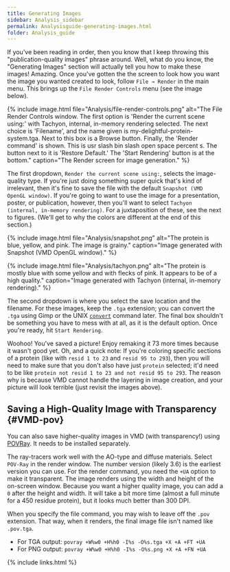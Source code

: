 ```yaml
---
title: Generating Images
sidebar: Analysis_sidebar
permalink: Analysisguide-generating-images.html
folder: Analysis_guide
---
```


<link rel="stylesheet" href="css/theme-purple.css">

If you've been reading in order, then you know that I keep throwing this
"publication-quality images" phrase around.
Well, what do you know, the "Generating Images" section will actually tell you
how to make these images! Amazing.
Once you've gotten the the screen to look how you want the image you wanted
created to look, follow <code>File &rarr; Render</code> in the main menu.
This brings up the `File Render Controls` menu (see the image below).

{% include image.html file="Analysis/file-render-controls.png"
alt="The File Render Controls window. The first option is 'Render the
current scene using:' with Tachyon, internal, in-memory rendering selected.
The next choice is 'Filename', and the name given is
my-delightful-protein-system.tga. Next to this box is a Browse button.
Finally, the 'Render command' is shown.
This is usr slash bin slash open space percent s.
The button next to it is 'Restore Default.'
The 'Start Rendering' button is at the bottom."
caption="The Render screen for image generation." %}

The first dropdown, `Render the current scene using:`, selects the
image-quality type.
If you're just doing something super quick that's kind of irrelevant, then it's
fine to save the file with the default `Snapshot (VMD OpenGL window)`.
If you're going to want to use the image for a presentation, poster, or
publication, however, then you'll want to select
`Tachyon (internal, in-memory rendering)`.
For a juxtaposition of these, see the next to figures.
(We'll get to why the colors are different at the end of this section.)

{% include image.html file="Analysis/snapshot.png"
alt="The protein is blue, yellow, and pink. The image is grainy."
caption="Image generated with Snapshot (VMD OpenGL window)." %}

{% include image.html file="Analysis/tachyon.png"
alt="The protein is mostly blue with some yellow and with flecks of pink.
It appears to be of a high quality."
caption="Image generated with Tachyon (internal, in-memory rendering)." %}

The second dropdown is where you select the save location and the filename.
For these images, keep the `.tga` extension; you can convert the `.tga` using
Gimp or the UNIX [`convert`](UNIXguide-convert.html) command later.
The final box shouldn't be something you have to mess with at all, as it is the
default option. Once you're ready, hit `Start Rendering`.

Woohoo! You've saved a picture! Enjoy remaking it 73 more times because
it wasn't good yet.
Oh, and a quick note: If you're coloring specific sections of a protein
(like with `resid 1 to 23` and `resid 95 to 293`), then you will need to make
sure that you don't also have just `protein` selected; it'd need to be like
`protein not resid 1 to 23 and not resid 95 to 293`.
The reason why is because VMD cannot handle the layering in image creation,
and your picture will look terrible (just revisit the images above).

## Saving a High-Quality Image with Transparency {#VMD-pov}

You can also save higher-quality images in VMD (with transparency!) using
[POVRay](http://www.povray.org/).
It needs to be installed separately.

The ray-tracers work well with the AO-type and diffuse materials.
Select `POV-Ray` in the render window.
The number version (likely 3.6) is the earliest version you can use.
For the render command, you need the `+UA` option to make it transparent.
The image renders using the width and height of the on-screen window.
Because you want a higher quality image, you can add a `0` after the height
and width.
It will take a bit more time (almost a full minute for a 450 residue protein),
but it looks much better than 300 DPI.

When you specify the file command, you may wish to leave off the `.pov`
extension.
That way, when it renders, the final image file isn't named like `.pov.tga`.

- For TGA output: `povray +W%w0 +H%h0 -I%s -O%s.tga +X +A +FT +UA`
- For PNG output: `povray +W%w0 +H%h0 -I%s -O%s.png +X +A +FN +UA`

{% include links.html %}
